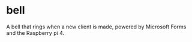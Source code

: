 # bell
A bell that rings when a new client is made, powered by Microsoft Forms and the Raspberry pi 4.
